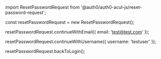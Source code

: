 import ResetPasswordRequest from '@auth0/auth0-acul-js/reset-password-request';

const resetPasswordRequest = new ResetPasswordRequest();

resetPasswordRequest.continueWithEmail({ email: 'test@test.com' });


resetPasswordRequest.continueWithUsername({ username: 'testuser' });

resetPasswordRequest.backToLogin();